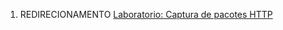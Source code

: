 1.  REDIRECIONAMENTO <a href="Laboratorio:_Captura_de_pacotes_HTTP" class="wikilink" title="Laboratorio: Captura de pacotes HTTP">Laboratorio: Captura de pacotes HTTP</a>
